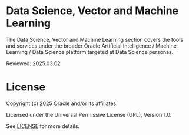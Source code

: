 # Data Science, Vector and Machine Learning

The Data Science, Vector and Machine Learning section covers the tools and services under the broader Oracle Artificial Intelligence / Machine Learning / Data Science platform targeted at Data Science personas.

Reviewed: 2025.03.02


# License

Copyright (c) 2025 Oracle and/or its affiliates.

Licensed under the Universal Permissive License (UPL), Version 1.0.

See [LICENSE](https://github.com/oracle-devrel/technology-engineering/blob/main/LICENSE) for more details.
